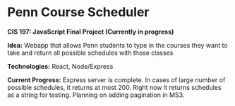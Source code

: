 # Penn Course Scheduler

**CIS 197: JavaScript Final Project (Currently in progress)**

**Idea:** Webapp that allows Penn students to type in the courses they want to take and return all possible schedules with those classes

**Technologies:** React, Node/Express

**Current Progress:** Express server is complete. In cases of large number of possible schedules, it returns at most 200. Right now it returns schedules as a string for testing. Planning on adding pagination in MS3.
